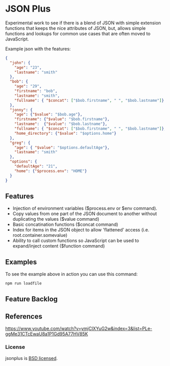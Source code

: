 # JSON Plus

Experimental work to see if there is a blend of JSON with simple extension functions that keeps
the nice attributes of JSON, but, allows simple functions and lookups for common use cases that are often moved to JavaScript.

Example json with the features:

```json
{
  "john": {
    "age": "23",
    "lastname": "smith"
  },
  "bob": {
    "age": "29",
    "firstname": "bob",
    "lastname": "smith",
    "fullname": { "$concat": ["$bob.firstname", " ", "$bob.lastname"]}
  },
  "jonny": {
    "age": {"$value": "$bob.age"},
    "firstname": {"$value": "$bob.firstname"},
    "lastname":  {"$value": "$bob.lastname"},
    "fullname": { "$concat": ["$bob.firstname", " ", "$bob.lastname"]},
    "home_directory": {"$value": "$options.home"}
  },
  "greg": {
    "age": { "$value": "$options.defaultAge"},
    "lastname": "smith"
  },
  "options": {
    "defaultAge": "21",
    "home": {"$process.env": "HOME"}
  }
}

```
## Features
* Injection of environment variables ($process.env or $env command).
* Copy values from one part of the JSON document to another without duplicating the values ($value command)
* Basic concatination functions ($concat command)
* Index for items in the JSON object to allow 'flattened' access (i.e. root.container.somevalue)
* Ability to call custom functions so JavaScript can be used to expand/inject content ($function command)

## Examples

To see the example above in action you can use this command:

```sh
npm run loadfile
```

## Feature Backlog

## References

https://www.youtube.com/watch?v=ymjClXYuG2w&index=3&list=PLe-ggMe31CTcEwaU8a1P1Gd95A77HV85K

### License

jsonplus is [BSD licensed](./LICENSE.md).

